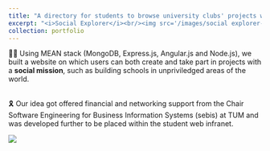 ```yaml
---
title: "A directory for students to browse university clubs' projects with social mission 🌍"
excerpt: "<i>Social Explorer</i><br/><img src='/images/social explorer-1.png'>"
collection: portfolio
---
```


👩‍💻 Using MEAN stack (MongoDB, Express.js, Angular.js and Node.js), we built a website on which users can both create and take part in projects with a <b>social mission</b>, such as building schools in unpriviledged areas of the world. 

<br/> 🎗 Our idea got offered financial and networking support from the Chair Software Engineering for Business Information Systems (sebis) at TUM and was developed further to be placed within the student web infranet.

<img src='/images/social explorer-2.png'>
